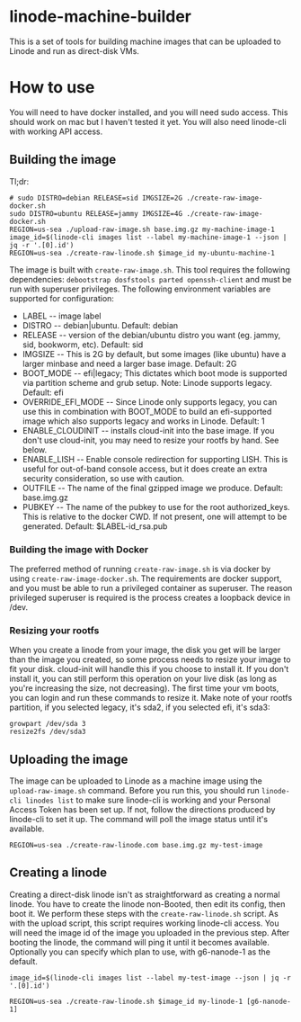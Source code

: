 # linode-machine-builder

This is a set of tools for building machine images that can be uploaded to Linode and run as direct-disk VMs.

# How to use

You will need to have docker installed, and you will need sudo access. This should work on mac but I haven't tested it yet. You will also need linode-cli with working API access.

## Building the image

Tl;dr:
```
# sudo DISTRO=debian RELEASE=sid IMGSIZE=2G ./create-raw-image-docker.sh
sudo DISTRO=ubuntu RELEASE=jammy IMGSIZE=4G ./create-raw-image-docker.sh
REGION=us-sea ./upload-raw-image.sh base.img.gz my-machine-image-1
image_id=$(linode-cli images list --label my-machine-image-1 --json | jq -r '.[0].id')
REGION=us-sea ./create-raw-linode.sh $image_id my-ubuntu-machine-1
```

The image is built with `create-raw-image.sh`. This tool requires the following dependencies: `debootstrap dosfstools parted openssh-client` and must be run with superuser privileges. The following environment variables are supported for configuration:
* LABEL -- image label
* DISTRO -- debian|ubuntu. Default: debian
* RELEASE -- version of the debian/ubuntu distro you want (eg. jammy, sid, bookworm, etc). Default: sid
* IMGSIZE -- This is 2G by default, but some images (like ubuntu) have a larger minbase and need a larger base image. Default: 2G
* BOOT_MODE -- efi|legacy; This dictates which boot mode is supported via partition scheme and grub setup. Note: Linode supports legacy. Default: efi
* OVERRIDE_EFI_MODE -- Since Linode only supports legacy, you can use this in combination with BOOT_MODE to build an efi-supported image which also supports legacy and works in Linode. Default: 1
* ENABLE_CLOUDINIT -- installs cloud-init into the base image. If you don't use cloud-init, you may need to resize your rootfs by hand. See below.
* ENABLE_LISH -- Enable console redirection for supporting LISH. This is useful for out-of-band console access, but it does create an extra security consideration, so use with caution.
* OUTFILE -- The name of the final gzipped image we produce. Default: base.img.gz
* PUBKEY -- The name of the pubkey to use for the root authorized_keys. This is relative to the docker CWD. If not present, one will attempt to be generated. Default: $LABEL-id_rsa.pub

### Building the image with Docker

The preferred method of running `create-raw-image.sh` is via docker by using `create-raw-image-docker.sh`. The requirements are docker support, and you must be able to run a privileged container as superuser. The reason privileged superuser is required is the process creates a loopback device in /dev.

### Resizing your rootfs

When you create a linode from your image, the disk you get will be larger than the image you created, so some process needs to resize your image to fit your disk. cloud-init will handle this if you choose to install it. If you don't install it, you can still perform this operation on your live disk (as long as you're increasing the size, not decreasing). The first time your vm boots, you can login and run these commands to resize it. Make note of your rootfs partition, if you selected legacy, it's sda2, if you selected efi, it's sda3:
```
growpart /dev/sda 3
resize2fs /dev/sda3
```

## Uploading the image

The image can be uploaded to Linode as a machine image using the `upload-raw-image.sh` command. Before you run this, you should run `linode-cli linodes list` to make sure linode-cli is working and your Personal Access Token has been set up. If not, follow the directions produced by linode-cli to set it up. The command will poll the image status until it's available.

```
REGION=us-sea ./create-raw-linode.com base.img.gz my-test-image
```

## Creating a linode

Creating a direct-disk linode isn't as straightforward as creating a normal linode. You have to create the linode non-Booted, then edit its config, then boot it. We perform these steps with the `create-raw-linode.sh` script. As with the upload script, this script requires working linode-cli access. You will need the image id of the image you uploaded in the previous step. After booting the linode, the command will ping it until it becomes available. Optionally you can specify which plan to use, with g6-nanode-1 as the default.

```
image_id=$(linode-cli images list --label my-test-image --json | jq -r '.[0].id')

REGION=us-sea ./create-raw-linode.sh $image_id my-linode-1 [g6-nanode-1]
```

